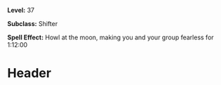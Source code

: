 <!-- TITLE: Spell: Howl At The Moon -->
<!-- SUBTITLE:  -->

**Level:** 37

**Subclass:** Shifter

**Spell Effect:** Howl at the moon, making you and your group fearless for 1:12:00

# Header